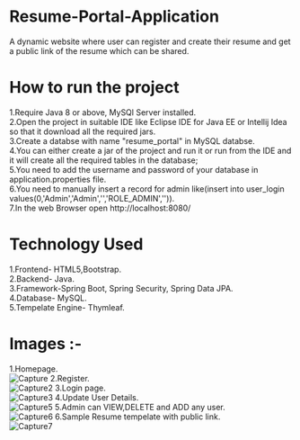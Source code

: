 
# Resume-Portal-Application
A dynamic website where user can register and create their resume and get a public link of the resume which can be shared.

# How to run the project
1.Require Java 8 or above, MySQl Server installed.<br>
2.Open the project in suitable IDE like Eclipse IDE for Java EE or Intellij Idea so that it download all the required jars.<br>
3.Create a databse with name "resume_portal" in MySQL databse.<br>
4.You can either create a jar of the project and run it or run from the IDE and it will create all the required tables in the database;<br>
5.You need to add the username and password of your database in application.properties file.<br>
6.You need to manually insert a record for admin like(insert into user_login values(0,'Admin','Admin','<BCrypted password>','ROLE_ADMIN','<username>')).<br>
7.In the web Browser open http://localhost:8080/<br>



# Technology Used
1.Frontend- HTML5,Bootstrap.<br>
2.Backend- Java.<br>
3.Framework-Spring Boot, Spring Security, Spring Data JPA.<br>
4.Database- MySQL.<br>
5.Tempelate Engine- Thymleaf.<br>

# Images :-
1.Homepage.<br>
![Capture](https://user-images.githubusercontent.com/60792923/112015124-8979ba00-8b51-11eb-9016-8118896439b7.PNG)
2.Register.<br>
![Capture2](https://user-images.githubusercontent.com/60792923/112015440-d362a000-8b51-11eb-921c-29d46b5b1ad2.PNG)
3.Login page.<br>
![Capture3](https://user-images.githubusercontent.com/60792923/112015457-d8275400-8b51-11eb-9087-2b9e360c8e87.PNG)
4.Update User Details.<br>
![Capture5](https://user-images.githubusercontent.com/60792923/112017188-65b77380-8b53-11eb-81b7-04f6dbb410c3.PNG)
5.Admin can VIEW,DELETE and ADD any user.<br>
![Capture6](https://user-images.githubusercontent.com/60792923/112017201-694afa80-8b53-11eb-9214-de0152fcef5d.PNG)
6.Sample Resume tempelate with public link.<br>
![Capture7](https://user-images.githubusercontent.com/60792923/112017223-6d771800-8b53-11eb-945b-8daad9ffc985.PNG)
